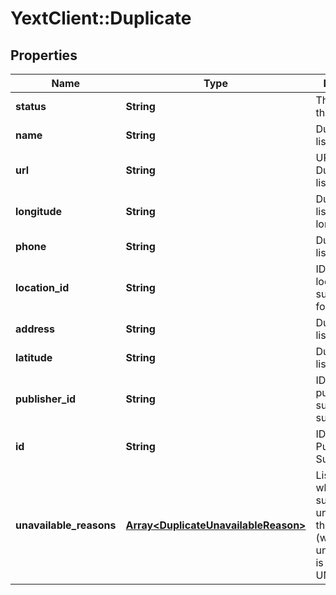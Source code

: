 # YextClient::Duplicate

## Properties
Name | Type | Description | Notes
------------ | ------------- | ------------- | -------------
**status** | **String** | The status of the duplicate | [optional] 
**name** | **String** | Duplicate listing name | [optional] 
**url** | **String** | URL of Duplicate listing | [optional] 
**longitude** | **String** | Duplicate listing longitude | [optional] 
**phone** | **String** | Duplicate listing phone | [optional] 
**location_id** | **String** | ID of the location the suggestion is for | [optional] 
**address** | **String** | Duplicate listing address | [optional] 
**latitude** | **String** | Duplicate listing latitude | [optional] 
**publisher_id** | **String** | ID of the publisher who submitted the suggestion | [optional] 
**id** | **String** | ID of this Publisher Suggestion | [optional] 
**unavailable_reasons** | [**Array&lt;DuplicateUnavailableReason&gt;**](DuplicateUnavailableReason.md) | List of reasons why suppression is unavailable for this Duplicate (will be empty unless status is UNAVAILABLE) | [optional] 


